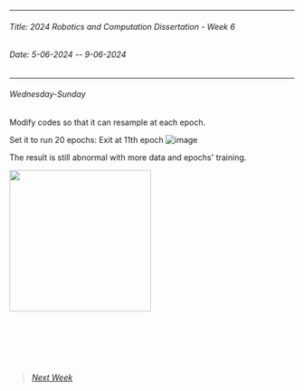 
----------
###### Title: 2024 Robotics and Computation Dissertation - Week 6
###### Date: 5-06-2024 -- 9-06-2024
----------
###### Wednesday-Sunday
Modify codes so that it can resample at each epoch.

Set it to run 20 epochs:
Exit at 11th epoch
![image](https://github.com/QinyanGong/MScRoboticsandComputationDissertation/assets/74662060/bb1f5e2d-16f1-42ef-b114-cbd9ad0ea7dc)

The result is still abnormal with more data and epochs' training.

 <img src="C3VD-20 epoch-20480 rand dataset.gif" width="250" height="250"/>

&nbsp;
----------
&nbsp;
> ###### [Next Week](Week6.md)
